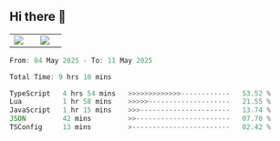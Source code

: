 ## Hi there 👋

<p align="center">
  <table align="center">
  <tr border="none">
  <td width="35%" align="center">
    <img  align="center"  src="http://github-profile-summary-cards.vercel.app/api/cards/stats?username=ricepunk&theme=github_dark" />
  </td>
    
  <td width="65%" align="center">
    <img  align="center"  src="http://github-profile-summary-cards.vercel.app/api/cards/profile-details?username=ricepunk&theme=github_dark" />
  </td>
  </tr>
  </table>
</p>

<!--START_SECTION:waka-->

```typescript
From: 04 May 2025 - To: 11 May 2025

Total Time: 9 hrs 10 mins

TypeScript   4 hrs 54 mins   >>>>>>>>>>>>>------------   53.52 %
Lua          1 hr 58 mins    >>>>>--------------------   21.55 %
JavaScript   1 hr 15 mins    >>>----------------------   13.74 %
JSON         42 mins         >>-----------------------   07.70 %
TSConfig     13 mins         >------------------------   02.42 %
```

<!--END_SECTION:waka-->
